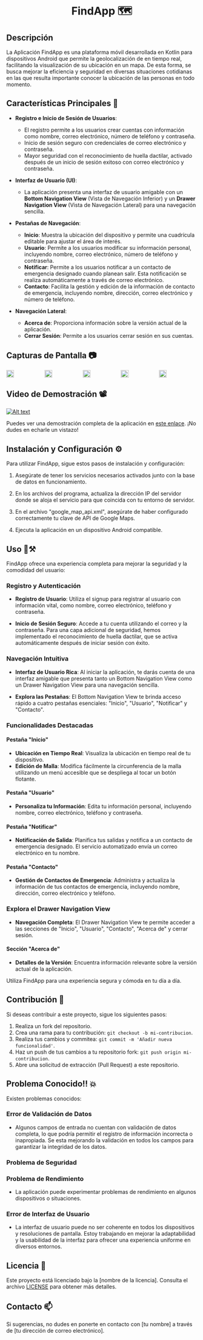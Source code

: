 <h1 align="center">FindApp 🗺️</h1>


## Descripción

La Aplicación FindApp es una plataforma móvil desarrollada en Kotlin para dispositivos Android que permite la geolocalización de en tiempo real, facilitando la visualización de su ubicación en un mapa. De esta forma, se busca mejorar la eficiencia y seguridad en diversas situaciones cotidianas en las que resulta importante conocer la ubicación de las personas en todo momento.

## Características Principales 🤔

- **Registro e Inicio de Sesión de Usuarios**:
  - El registro permite a los usuarios crear cuentas con información como nombre, correo electrónico, número de teléfono y contraseña.
  - Inicio de sesión seguro con credenciales de correo electrónico y contraseña.
  - Mayor seguridad con el reconocimiento de huella dactilar, activado después de un inicio de sesión exitoso con correo electrónico y contraseña.

- **Interfaz de Usuario (UI)**:
  - La aplicación presenta una interfaz de usuario amigable con un **Bottom Navigation View** (Vista de Navegación Inferior) y un **Drawer Navigation View** (Vista de Navegación Lateral) para una navegación sencilla.

- **Pestañas de Navegación**:
  - **Inicio**: Muestra la ubicación del dispositivo y permite una cuadrícula editable para ajustar el área de interés.
  - **Usuario**: Permite a los usuarios modificar su información personal, incluyendo nombre, correo electrónico, número de teléfono y contraseña.
  - **Notificar**: Permite a los usuarios notificar a un contacto de emergencia designado cuando planean salir. Esta notificación se realiza automáticamente a través de correo electrónico.
  - **Contacto**: Facilita la gestión y edición de la información de contacto de emergencia, incluyendo nombre, dirección, correo electrónico y número de teléfono.

- **Navegación Lateral**:
  - **Acerca de**: Proporciona información sobre la versión actual de la aplicación.
  - **Cerrar Sesión**: Permite a los usuarios cerrar sesión en sus cuentas.


## Capturas de Pantalla 📷

<div style="overflow: hidden; width: 100%;">
  <div style="display: flex; overflow-x: auto; scroll-snap-type: x mandatory;">
    <img src="https://github.com/Nestor-DS/FindApp/assets/78669277/09179485-a036-4800-983f-cf87a09d7d84" style="flex: 0 0 auto; width: 20%; scroll-snap-align: start;">
    <img src="https://github.com/Nestor-DS/FindApp/assets/78669277/5ad4b475-4e72-435d-b6b0-84d95d2ec379" style="flex: 0 0 auto; width: 20%; scroll-snap-align: start;">
    <img src="https://github.com/Nestor-DS/FindApp/assets/78669277/851b48d4-b549-48c5-8c9c-ed4db43e6ad9" style="flex: 0 0 auto; width: 20%; scroll-snap-align: start;">
    <img src="https://github.com/Nestor-DS/FindApp/assets/78669277/c99569cf-6c50-43a4-af00-4fb5ff35836a" style="flex: 0 0 auto; width: 20%; scroll-snap-align: start;">
    <img src="https://github.com/Nestor-DS/FindApp/assets/78669277/150723c8-c83a-4699-88a6-1460c9c14cb6" style="flex: 0 0 auto; width: 20%; scroll-snap-align: start;">
    <img src="https://github.com/Nestor-DS/FindApp/assets/78669277/84c895d9-c3a6-46e1-9f7b-b5ed2525fdba" style="flex: 0 0 auto; width: 20%; scroll-snap-align: start;">
    <img src="https://github.com/Nestor-DS/FindApp/assets/78669277/de2f43bd-c8e7-437c-aa86-f2cd50da58bd" style="flex: 0 0 auto; width: 20%; scroll-snap-align: start;">
    <img src="" style="flex: 0 0 auto; width: 20%; scroll-snap-align: start;">
  </div>
</div>

## Video de Demostración 📽️

[![Alt text](https://img.youtube.com/vi/W5morje1Fjs/0.jpg)](https://www.youtube.com/watch?v=W5morje1Fjs)

Puedes ver una demostración completa de la aplicación en [este enlace](https://www.youtube.com/watch?v=1oDGYXddozE). ¡No dudes en echarle un vistazo!




## Instalación y Configuración ⚙️

Para utilizar FindApp, sigue estos pasos de instalación y configuración:

1. Asegúrate de tener los servicios necesarios activados junto con la base de datos en funcionamiento.

2. En los archivos del programa, actualiza la dirección IP del servidor donde se aloja el servicio para que coincida con tu entorno de servidor.

3. En el archivo "google_map_api.xml", asegúrate de haber configurado correctamente tu clave de API de Google Maps.

4. Ejecuta la aplicación en un dispositivo Android compatible.


## Uso 👀⚒️

FindApp ofrece una experiencia completa para mejorar la seguridad y la comodidad del usuario:

### Registro y Autenticación
- **Registro de Usuario**: Utiliza el signup para registrar al usuario con información vital, como nombre, correo electrónico, teléfono y contraseña.

- **Inicio de Sesión Seguro**: Accede a tu cuenta utilizando el correo y la contraseña. Para una capa adicional de seguridad, hemos implementado el reconocimiento de huella dactilar, que se activa automáticamente después de iniciar sesión con éxito.

### Navegación Intuitiva
- **Interfaz de Usuario Rica**: Al iniciar la aplicación, te darás cuenta de una interfaz amigable que presenta tanto un Bottom Navigation View como un Drawer Navigation View para una navegación sencilla.

- **Explora las Pestañas**: El Bottom Navigation View te brinda acceso rápido a cuatro pestañas esenciales: "Inicio", "Usuario", "Notificar" y "Contacto".

### Funcionalidades Destacadas
#### Pestaña "Inicio"
- **Ubicación en Tiempo Real**: Visualiza la ubicación en tiempo real de tu dispositivo.
- **Edición de Malla**: Modifica fácilmente la circunferencia de la malla utilizando un menú accesible que se despliega al tocar un botón flotante.

#### Pestaña "Usuario"
- **Personaliza tu Información**: Edita tu información personal, incluyendo nombre, correo electrónico, teléfono y contraseña.

#### Pestaña "Notificar"
- **Notificación de Salida**: Planifica tus salidas y notifica a un contacto de emergencia designado. El servicio automatizado envía un correo electrónico en tu nombre.

#### Pestaña "Contacto"
- **Gestión de Contactos de Emergencia**: Administra y actualiza la información de tus contactos de emergencia, incluyendo nombre, dirección, correo electrónico y teléfono.

### Explora el Drawer Navigation View
- **Navegación Completa**: El Drawer Navigation View te permite acceder a las secciones de "Inicio", "Usuario", "Contacto", "Acerca de" y cerrar sesión.

#### Sección "Acerca de"
- **Detalles de la Versión**: Encuentra información relevante sobre la versión actual de la aplicación.

Utiliza FindApp para una experiencia segura y cómoda en tu día a día.





## Contribución 🤝

Si deseas contribuir a este proyecto, sigue los siguientes pasos:

1. Realiza un fork del repositorio.
2. Crea una rama para tu contribución: `git checkout -b mi-contribucion`.
3. Realiza tus cambios y commitea: `git commit -m 'Añadir nueva funcionalidad'`.
4. Haz un push de tus cambios a tu repositorio fork: `git push origin mi-contribucion`.
5. Abre una solicitud de extracción (Pull Request) a este repositorio.

## Problema Conocido‼️ 💥

Existen problemas conocidos:

### Error de Validación de Datos
- Algunos campos de entrada no cuentan con validación de datos completa, lo que podría permitir el registro de información incorrecta o inapropiada. Se esta mejorando la validación en todos los campos para garantizar la integridad de los datos.

### Problema de Seguridad


### Problema de Rendimiento
- La aplicación puede experimentar problemas de rendimiento en algunos dispositivos o situaciones.

### Error de Interfaz de Usuario
- La interfaz de usuario puede no ser coherente en todos los dispositivos y resoluciones de pantalla. Estoy trabajando en mejorar la adaptabilidad y la usabilidad de la interfaz para ofrecer una experiencia uniforme en diversos entornos.

## Licencia 📜

Este proyecto está licenciado bajo la [nombre de la licencia]. Consulta el archivo [LICENSE](LICENSE) para obtener más detalles.

## Contacto 📫

Si sugerencias, no dudes en ponerte en contacto con [tu nombre] a través de [tu dirección de correo electrónico].
